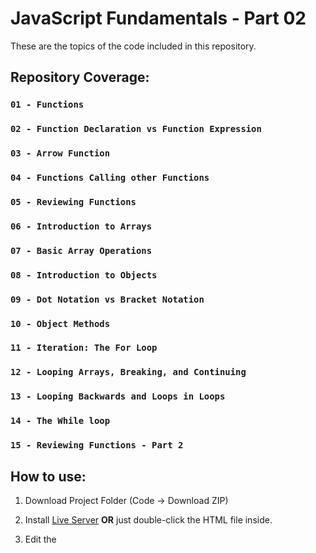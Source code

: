 # JavaScript Fundamentals - Part 02

These are the topics of the code included in this repository.

## Repository Coverage:

### `01 - Functions`

### `02 - Function Declaration vs Function Expression`

### `03 - Arrow Function`

### `04 - Functions Calling other Functions`

### `05 - Reviewing Functions`

### `06 - Introduction to Arrays`

### `07 - Basic Array Operations`

### `08 - Introduction to Objects`

### `09 - Dot Notation vs Bracket Notation`

### `10 - Object Methods`

### `11 - Iteration: The For Loop`

### `12 - Looping Arrays, Breaking, and Continuing`

### `13 - Looping Backwards and Loops in Loops`

### `14 - The While loop`

### `15 - Reviewing Functions - Part 2`

## How to use:

1. Download Project Folder (Code -> Download ZIP)

2. Install [Live Server](https://www.freecodecamp.org/news/vscode-live-server-auto-refresh-browser/) **OR**  just double-click the HTML file inside.

3. Edit the **<script src="">** part below and put in the file name of the JS file of the lecture.

4. If live server is installed, the page will automatically reload, if not, hit F5 on the HTML page.

5. Check the console tab (F12) for changes.


